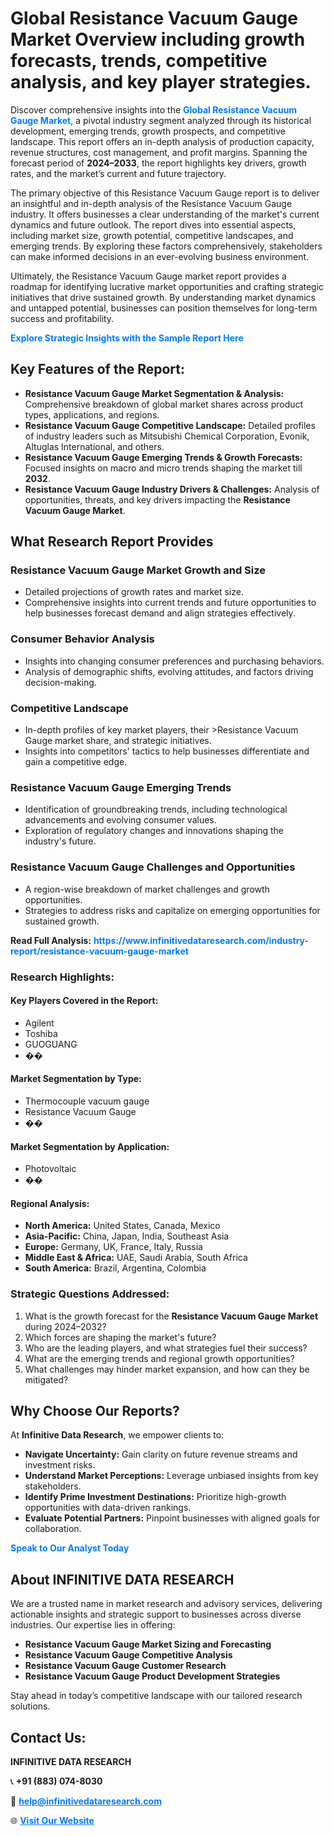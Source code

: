 <h1>Global Resistance Vacuum Gauge Market Overview including growth forecasts, trends, competitive analysis, and key player strategies.</h1>
<p>
Discover comprehensive insights into the 
<a href="https://www.infinitivedataresearch.com/industry-report/resistance-vacuum-gauge-market" rel="dofollow" style="color: #007BFF; text-decoration: none;"><strong>Global Resistance Vacuum Gauge Market</strong></a>, a pivotal industry segment analyzed through its historical development, emerging trends, growth prospects, and competitive landscape. This report offers an in-depth analysis of production capacity, revenue structures, cost management, and profit margins. Spanning the forecast period of <strong>2024–2033</strong>, the report highlights key drivers, growth rates, and the market’s current and future trajectory.
</p>
<p>
The primary objective of this Resistance Vacuum Gauge report is to deliver an insightful and in-depth analysis of the Resistance Vacuum Gauge industry. It offers businesses a clear understanding of the market's current dynamics and future outlook. The report dives into essential aspects, including market size, growth potential, competitive landscapes, and emerging trends. By exploring these factors comprehensively, stakeholders can make informed decisions in an ever-evolving business environment.
</p>
<p>
Ultimately, the Resistance Vacuum Gauge market report provides a roadmap for identifying lucrative market opportunities and crafting strategic initiatives that drive sustained growth. By understanding market dynamics and untapped potential, businesses can position themselves for long-term success and profitability.
</p>
<p>
<a href="https://www.infinitivedataresearch.com/request-sample/reportId=109435" style="color: #007BFF; text-decoration: none;"><strong>Explore Strategic Insights with the Sample Report Here</strong></a>
</p>

<h2>Key Features of the Report:</h2>
<ul>
<li><strong>Resistance Vacuum Gauge Market Segmentation & Analysis:</strong> Comprehensive breakdown of global market shares across product types, applications, and regions.</li>
<li><strong>Resistance Vacuum Gauge Competitive Landscape:</strong> Detailed profiles of industry leaders such as Mitsubishi Chemical Corporation, Evonik, Altuglas International, and others.</li>
<li><strong>Resistance Vacuum Gauge Emerging Trends & Growth Forecasts:</strong> Focused insights on macro and micro trends shaping the market till <strong>2032</strong>.</li>
<li><strong>Resistance Vacuum Gauge Industry Drivers & Challenges:</strong> Analysis of opportunities, threats, and key drivers impacting the <strong>Resistance Vacuum Gauge Market</strong>.</li>
</ul>

<h2>What Research Report Provides</h2>
<h3>Resistance Vacuum Gauge Market Growth and Size</h3>
<ul>
<li>Detailed projections of growth rates and market size.</li>
<li>Comprehensive insights into current trends and future opportunities to help businesses forecast demand and align strategies effectively.</li>
</ul>

<h3>Consumer Behavior Analysis</h3>
<ul>
<li>Insights into changing consumer preferences and purchasing behaviors.</li>
<li>Analysis of demographic shifts, evolving attitudes, and factors driving decision-making.</li>
</ul>

<h3>Competitive Landscape</h3>
<ul>
<li>In-depth profiles of key market players, their >Resistance Vacuum Gauge market share, and strategic initiatives.</li>
<li>Insights into competitors' tactics to help businesses differentiate and gain a competitive edge.</li>
</ul>

<h3>Resistance Vacuum Gauge Emerging Trends</h3>
<ul>
<li>Identification of groundbreaking trends, including technological advancements and evolving consumer values.</li>
<li>Exploration of regulatory changes and innovations shaping the industry's future.</li>
</ul>

<h3>Resistance Vacuum Gauge Challenges and Opportunities</h3>
<ul>
<li>A region-wise breakdown of market challenges and growth opportunities.</li>
<li>Strategies to address risks and capitalize on emerging opportunities for sustained growth.</li>
</ul>
<p><strong>Read Full Analysis:</strong> <a href="https://www.infinitivedataresearch.com/industry-report/resistance-vacuum-gauge-market" rel="dofollow" style="color: #007BFF; text-decoration: none;"><strong>https://www.infinitivedataresearch.com/industry-report/resistance-vacuum-gauge-market</strong></a></p>
<h3>Research Highlights:</h3>
<h4>Key Players Covered in the Report:</h4>
<ul><li>Agilent</li><li>Toshiba</li><li>GUOGUANG</li><li>��</li></ul>
<h4>Market Segmentation by Type:</h4>
<ul><li>Thermocouple vacuum gauge</li><li>Resistance Vacuum Gauge</li><li>��</li></ul>
<h4>Market Segmentation by Application:</h4>
<ul><li>Photovoltaic</li><li>��</li></ul>

<h4>Regional Analysis:</h4>
<ul>
<li><strong>North America:</strong> United States, Canada, Mexico</li>
<li><strong>Asia-Pacific:</strong> China, Japan, India, Southeast Asia</li>
<li><strong>Europe:</strong> Germany, UK, France, Italy, Russia</li>
<li><strong>Middle East & Africa:</strong> UAE, Saudi Arabia, South Africa</li>
<li><strong>South America:</strong> Brazil, Argentina, Colombia</li>
</ul>

<h3>Strategic Questions Addressed:</h3>
<ol>
<li>What is the growth forecast for the <strong>Resistance Vacuum Gauge Market</strong> during 2024–2032?</li>
<li>Which forces are shaping the market's future?</li>
<li>Who are the leading players, and what strategies fuel their success?</li>
<li>What are the emerging trends and regional growth opportunities?</li>
<li>What challenges may hinder market expansion, and how can they be mitigated?</li>
</ol>

<h2>Why Choose Our Reports?</h2>
<p>At <strong>Infinitive Data Research</strong>, we empower clients to:</p>
<ul>
<li><strong>Navigate Uncertainty:</strong> Gain clarity on future revenue streams and investment risks.</li>
<li><strong>Understand Market Perceptions:</strong> Leverage unbiased insights from key stakeholders.</li>
<li><strong>Identify Prime Investment Destinations:</strong> Prioritize high-growth opportunities with data-driven rankings.</li>
<li><strong>Evaluate Potential Partners:</strong> Pinpoint businesses with aligned goals for collaboration.</li>
</ul>
<p><a href="https://www.infinitivedataresearch.com/industry-report/resistance-vacuum-gauge-market" rel="dofollow" style="color: #007BFF; text-decoration: none;"><strong>Speak to Our Analyst Today</strong></a></p>

<h2>About INFINITIVE DATA RESEARCH</h2>
<p>We are a trusted name in market research and advisory services, delivering actionable insights and strategic support to businesses across diverse industries. Our expertise lies in offering:</p>
<ul>
<li><strong>Resistance Vacuum Gauge Market Sizing and Forecasting</strong></li>
<li><strong>Resistance Vacuum Gauge Competitive Analysis</strong></li>
<li><strong>Resistance Vacuum Gauge Customer Research</strong></li>
<li><strong>Resistance Vacuum Gauge Product Development Strategies</strong></li>
</ul>
<p>Stay ahead in today’s competitive landscape with our tailored research solutions.</p>

<h2>Contact Us:</h2>
<p><strong>INFINITIVE DATA RESEARCH</strong></p>
<p>📞 <strong>+91 (883) 074-8030</strong></p>
<p>📧 <strong><a href="mailto:help@infinitivedataresearch.com" style="color: #007BFF;">help@infinitivedataresearch.com</a></strong></p>
<p>🌐 <strong><a href="https://www.infinitivedataresearch.com" rel="dofollow" style="color: #007BFF;">Visit Our Website</a></strong></p>